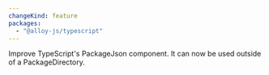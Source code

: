 ```yaml
---
changeKind: feature
packages:
  - "@alloy-js/typescript"
---
```


Improve TypeScript's PackageJson component. It can now be used outside of a PackageDirectory.